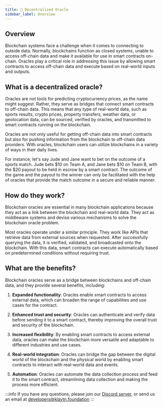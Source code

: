 ```yaml
---
title: 🎲 Decentralized Oracle
sidebar_label: Overview
---
```


## Overview <a id="Decentralized Oracle Overview"></a>

Blockchain systems face a challenge when it comes to connecting to outside data. Normally, blockchains function as closed systems, unable to access off-chain data and make it available for use in smart contracts on-chain. Oracles play a critical role in addressing this issue by allowing smart contracts to access off-chain data and execute based on real-world inputs and outputs.

## What is a decentralized oracle? <a id="What is decentralized oracles"></a>

Oracles are not tools for predicting cryptocurrency prices, as the name might suggest. Rather, they serve as bridges that connect smart contracts to off-chain data. This means that any type of real-world data, such as sports results, crypto prices, property transfers, weather data, or geolocation data, can be sourced, verified by oracles, and transmitted to smart contracts running on the blockchain. 

Oracles are not only useful for getting off-chain data into smart contracts but also for pushing information from the blockchain to off-chain data providers. With oracles, blockchain users can utilize blockchains in a variety of ways in their daily lives. 

For instance, let's say Jude and Jane want to bet on the outcome of a sports match. Jude bets $10 on Team A, and Jane bets $10 on Team B, with the $20 payout to be held in escrow by a smart contract. The outcome of the game and the payout to the winner can only be facilitated with the help of oracles that provide the match outcome in a secure and reliable manner. 

## How do they work? <a id="How do they work"></a>

Blockchain oracles are essential in many blockchain applications because they act as a link between the blockchain and real-world data. They act as middleware systems and devise various mechanisms to solve the blockchain oracle problem. 

Most oracles operate under a similar principle. They work like APIs that retrieve data from external sources when requested. After successfully querying the data, it is verified, validated, and broadcasted onto the blockchain. With this data, smart contracts can execute automatically based on predetermined conditions without requiring trust.  

## What are the benefits? <a id="What are the benefits"></a>

Blockchain oracles serve as a bridge between blockchains and off-chain data, and they provide several benefits, including: 

1. **Expanded functionality**: Oracles enable smart contracts to access external data, which can broaden the range of capabilities and use cases for the contract. 

2. **Enhanced trust and security**: Oracles can authenticate and verify data before sending it to a smart contract, thereby improving the overall trust and security of the blockchain. 

3. **Increased flexibility**: By enabling smart contracts to access external data, oracles can make the blockchain more versatile and adaptable to different industries and use cases. 

4. **Real-world integration**: Oracles can bridge the gap between the digital world of the blockchain and the physical world by enabling smart contracts to interact with real-world data and events. 

5. **Automation**: Oracles can automate the data collection process and feed it to the smart contract, streamlining data collection and making the process more efficient. 




:::info
If you have any questions, please join our [Discord server](https://discord.io/KlaytnOfficial), or send us an email at developers@klaytn.foundation
:::


